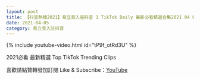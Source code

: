 ```yaml
---
layout: post
title: 【抖音熱搜2021】易立竞入驻抖音 1 TikTok Daily 最新必看精選合集2021 04 05
date: 2021-04-05
category: 易立竞入驻抖音
---
```


{% include youtube-video.html id="tP9f_otRd3U" %}

2021必看 最新精選 Top TikTok Trending Clips

喜歡請點贊轉發加訂閱 Like & Subscribe：[YouTube](https://www.youtube.com/channel/UCAoR7VcanIPd04uEq_GIylA/videos)

